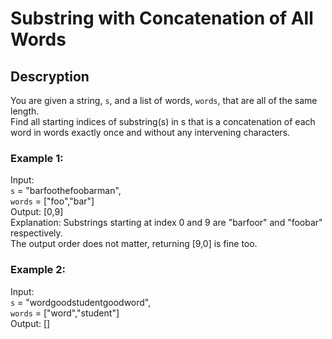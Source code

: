 Substring with Concatenation of All Words
=========================================

## Descryption

You are given a string, `s`, and a list of words, `words`, that are all of the same length.  
Find all starting indices of substring(s) in s that is a concatenation of each word in words exactly once and without any intervening characters.

### Example 1:
Input:  
`s` = "barfoothefoobarman",  
`words` = ["foo","bar"]  
Output: [0,9]  
Explanation: Substrings starting at index 0 and 9 are "barfoor" and "foobar" respectively.  
The output order does not matter, returning [9,0] is fine too.

### Example 2:
Input:  
`s` = "wordgoodstudentgoodword",  
`words` = ["word","student"]  
Output: []
